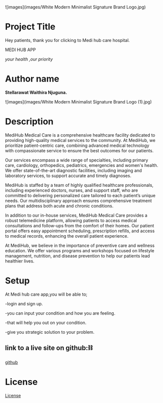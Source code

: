 ![images](images/White Modern Minimalist Signature Brand Logo.jpg) 

# Project Title

Hey patients, thank you for clicking to Medi hub care hospital.

MEDI HUB APP

*your health ,our priority*

# Author name

**Stellarawat Waithira Njuguna.**

![images](images/White Modern Minimalist Signature Brand Logo (1).jpg)

# Description
MediHub Medical Care is a comprehensive healthcare facility dedicated to providing high-quality medical services to the community. At MediHub, we prioritize patient-centric care, combining advanced medical technology with compassionate service to ensure the best outcomes for our patients.

Our services encompass a wide range of specialties, including primary care, cardiology, orthopedics, pediatrics, emergencies and women's health. We offer state-of-the-art diagnostic facilities, including imaging and laboratory services, to support accurate and timely diagnoses.

MediHub is staffed by a team of highly qualified healthcare professionals, including experienced doctors, nurses, and support staff, who are committed to delivering personalized care tailored to each patient’s unique needs. Our multidisciplinary approach ensures comprehensive treatment plans that address both acute and chronic conditions.

In addition to our in-house services, MediHub Medical Care provides a robust telemedicine platform, allowing patients to access medical consultations and follow-ups from the comfort of their homes. Our patient portal offers easy appointment scheduling, prescription refills, and access to medical records, enhancing the overall patient experience.

At MediHub, we believe in the importance of preventive care and wellness education. We offer various programs and workshops focused on lifestyle management, nutrition, and disease prevention to help our patients lead healthier lives.




# Setup
At Medi hub care app,you will be able to;

-login and sign up. 

-you can input your condition and how you are feeling.

-that will help you out on your condition.

-give you strategic solution to your problem.


## link to a live site on github:⛓️

[github](https://github.com/stellarawat/my-final-project?tab=readme-ov-file)


# License

[License](License)